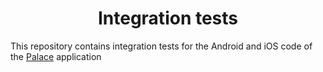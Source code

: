 <h1 align="center"> Integration tests </h1>

This repository contains integration tests for the Android and iOS code of the [Palace](https://thepalaceproject.org/) application
